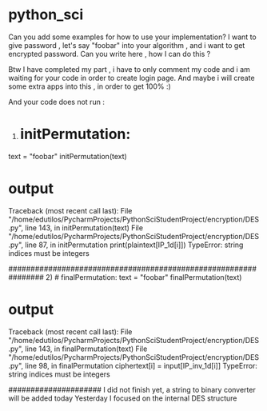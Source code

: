 # python_sci

Can you add some examples for how to use your implementation? 
I want to give password , let's say "foobar" into your algorithm , and i want to get encrypted password. Can you write here , how I can do this ? 


Btw I have completed my part , i have to only comment my code and i am waiting for your code in order to create login page. And maybe i will create some extra apps into this , in order to get 100% :) 


And your code does not run : 
1) # initPermutation: 
text = "foobar"
initPermutation(text)


# output 
Traceback (most recent call last):
  File "/home/edutilos/PycharmProjects/PythonSciStudentProject/encryption/DES.py", line 143, in <module>
    initPermutation(text)
  File "/home/edutilos/PycharmProjects/PythonSciStudentProject/encryption/DES.py", line 87, in initPermutation
    print(plaintext[IP_1d[i]])
TypeError: string indices must be integers



################################################################
2) # finalPermutation: 
text = "foobar"
finalPermutation(text)


# output 
Traceback (most recent call last):
  File "/home/edutilos/PycharmProjects/PythonSciStudentProject/encryption/DES.py", line 143, in <module>
    finalPermutation(text)
  File "/home/edutilos/PycharmProjects/PythonSciStudentProject/encryption/DES.py", line 98, in finalPermutation
    ciphertext[i] = input[IP_inv_1d[i]]
TypeError: string indices must be integers

#####################
I did not finish yet, a string to binary converter will be added today
Yesterday I focused on the internal DES structure

